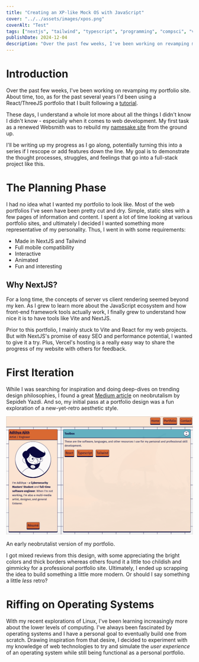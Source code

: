 ```yaml
---
title: "Creating an XP-like Mock OS with JavaScript"
cover: "../../assets/images/xpos.png"  
coverAlt: "Test"
tags: ["nextjs", "tailwind", "typescript", "programming", "compsci", "vector"]
publishDate: 2024-12-04
description: "Over the past few weeks, I've been working on revamping my portfolio site."
---
```


# Introduction
Over the past few weeks, I've been working on revamping my portfolio site. About time, too, as for the past several years I'd been using a React/ThreeJS portfolio that I built following a [tutorial](https://www.youtube.com/watch?v=0fYi8SGA20k).

These days, I understand a whole lot more about all the things I didn't know I didn't know - especially when it comes to web development. My first task as a renewed Websmith was to rebuild my [namesake site](https://www.adithyajith.com/) from the ground up.

I'll be writing up my progress as I go along, potentially turning this into a series if I rescope or add features down the line. My goal is to demonstrate the thought processes, struggles, and feelings that go into a full-stack project like this.

# The Planning Phase
I had no idea what I wanted my portfolio to look like. Most of the web portfolios I've seen have been pretty cut and dry. Simple, static sites with a few pages of information and content. I spent a lot of time looking at various portfolio sites, and ultimately I decided I wanted something more representative of my personality. Thus, I went in with some requirements:
- Made in NextJS and Tailwind
- Full mobile compatibility
- Interactive
- Animated
- Fun and interesting

## Why NextJS?
For a long time, the concepts of server vs client rendering seemed beyond my ken. As I grew to learn more about the JavaScript ecosystem and how front-end framework tools actually work, I finally grew to understand how nice it is to have tools like Vite and NextJS.

Prior to this portfolio, I mainly stuck to Vite and React for my web projects. But with NextJS's promise of easy SEO and performance potential, I wanted to give it a try. Plus, Vercel's hosting is a really easy way to share the progress of my website with others for feedback.

# First Iteration
While I was searching for inspiration and doing deep-dives on trending design philosophies, I found a great [Medium article](https://medium.com/@sepidy/how-can-i-design-in-the-neo-brutalism-style-d85c458042de) on neobrutalism by Sepideh Yazdi. And so, my initial pass at a portfolio design was a fun exploration of a new-yet-retro aesthetic style.

<div class = "image">

  ![An early neobrutalist version of my portfolio.](./Neobrutalism.png)

  <div class="caption">
    An early neobrutalist version of my portfolio.
  </div>

</div>

I got mixed reviews from this design, with some appreciating the bright colors and thick borders whereas others found it a little too childish and gimmicky for a professional portfolio site. Ultimately, I ended up scrapping the idea to build something a little more modern. Or should I say something a little _less_ retro?

# Riffing on Operating Systems
With my recent explorations of Linux, I've been learning increasingly more about the lower levels of computing. I've always been fascinated by operating systems and I have a personal goal to eventually build one from scratch. Drawing inspiration from that desire, I decided to experiment with my knowledge of web technologies to try and simulate the _user experience_ of an operating system while still being functional as a personal portfolio.
